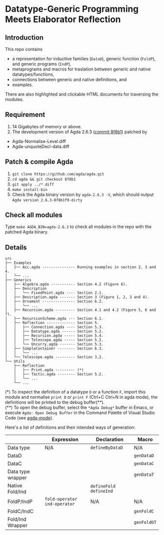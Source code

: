 # Datatype-Generic Programming Meets Elaborator Reflection

## Introduction

This repo contains
* a representation for inductive families (`DataD`), generic function (`FoldP`), and generic programs (`IndP`),
* metaprograms and macros for traslation between generic and native datatypes/functions,
* connections between generic and native definitions, and
* examples.

There are also highlighted and clickable HTML documents for traversing the modules.

## Requirement

1. 14 Gigabytes of memory or above.
2. The development version of Agda 2.6.3 ([commit 8f8b1](https://github.com/agda/agda/commit/8f8b1f981a9d22bbb80316334964501c3958813f))
  patched by
  * Agda-Normalise-Level.diff
  * Agda-unquoteDecl-data.diff 

## Patch & compile Agda
1. `git clone https://github.com/agda/agda.git`
2. `cd agda && git checkout 8f8b1`
3. `git apply ../*.diff`
4. `make install-bin`
5. Check the Agda binary version by `agda-2.6.3 -V`, which should output `Agda version 2.6.3-8f8b1f9-dirty`

## Check all modules
Type `make AGDA_BIN=agda-2.6.3` to check all modules in the repo with the patched Agda binary.

## Details

	src
	├── Examples
	│   ├── Acc.agda --------------- Running examples in section 2, 3 and 4.
	│   └── ...
	├── Generics
	│   ├── Algebra.agda ----------- Section 4.2 (Figure 6).
	│   ├── Description
	│   │   └── FixedPoint.agda ---- Section 2.1.
	│   ├── Description.agda ------- Section 3 (Figure 1, 2, 3 and 4).
	│   ├── Ornament --------------- Section 6.2.
	│   │   └── ...
	│   ├── Recursion.agda --------- Section 4.1 and 4.2 (Figure 5, 6 and 7).
	│   ├── RecursionScheme.agda --- Section 6.1.
	│   ├── Reflection ------------- Section 5.
	│   │   ├── Connection.agda ---- Section 5.3.
	│   │   ├── Datatype.agda ------ Section 5.2.
	│   │   ├── Recursion.agda ----- Section 5.4.
	│   │   ├── Telescope.agda ----- Section 5.2.
	│   │   └── Uncurry.agda ------- Section 5.3.
	│   ├── SimpleContainer -------- Section 6.3.
	│   │   └── ...
	│   └── Telescope.agda --------- Section 3.2.
	└── Utils
	    ├── Reflection
	    │   ├── Print.agda --------- (*)
	    │   ├── Tactic.agda -------- Section 5.2.
	    │   └── ...
	    └── ...

(\*) To inspect the definition of a datatype `D` or a function `F`, import this module and normalise `print D` or `print F` (Ctrl+C Ctrl+N in agda mode), the definitions will be printed to the debug buffer(\*\*).  
(\*\*) To open the debug buffer, select the `*Agda Debug*` buffer in Emacs, or execute `Agda: Open Debug Buffer` in the Command Palette of Visual Studio Code (see [agda-mode](https://marketplace.visualstudio.com/items?itemName=banacorn.agda-mode)).

Here's a list of definitions and their intended ways of generation: 

|                  |   Expression                    | Declaration            |  Macro      |
|------------------|---------------------------------|------------------------|-------------|
| Data type        | N/A                             | `defineByDataD`        | N/A         |
| DataD            |                                 |                        | `genDataD`  |
| DataC            |                                 |                        | `genDataC`  |
| Data type wrapper|                                 |                        | `genDataT`  |
| Native Fold/Ind  |                                 |`defineFold` `defineInd`|             |
| FoldP/IndP       | `fold-operator` `ind-operator`  | N/A                    |  N/A        |
| FoldC/IndC       |                                 |                        | `genFoldC`  |
| Fold/Ind Wrapper |                                 |                        | `genFoldGT` |
